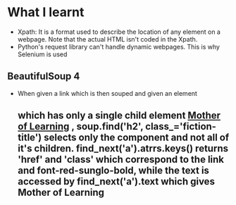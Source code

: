# What I learnt
- Xpath: It is a format used to describe the location of any element on a webpage. Note that the actual HTML isn't coded in the Xpath.
- Python's request library can't handle dynamic webpages. This is why Selenium is used

## BeautifulSoup 4
- When given a link which is then souped and given an element <h2 class="fiction-title"> which has only a single child element <a href="/fiction/21220/mother-of-learning" class="font-red-sunglo bold">Mother of Learning</a> , soup.find('h2', class_='fiction-title') selects only the component and not all of it's children. find_next('a').atrrs.keys() returns 'href' and 'class' which correspond to the link and font-red-sunglo-bold, while the text is accessed by find_next('a').text which gives Mother of Learning